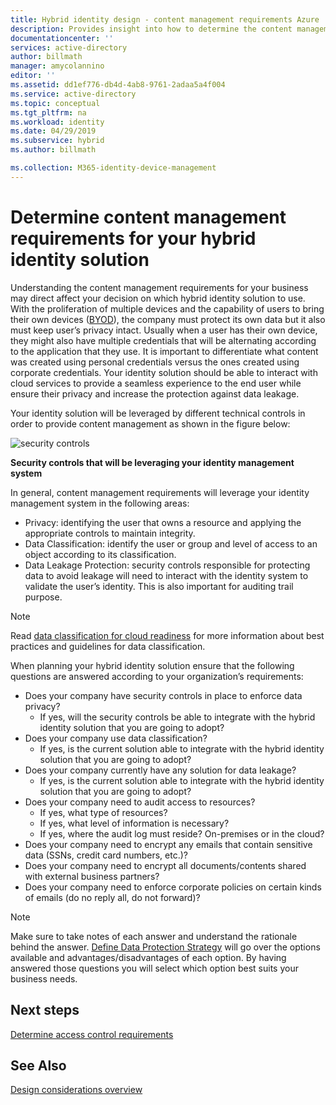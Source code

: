 ```yaml
---
title: Hybrid identity design - content management requirements Azure | Microsoft Docs
description: Provides insight into how to determine the content management requirements of your business. Usually when a user has their own device, they might also have multiple credentials that will be alternating according to the application that they use. It is important to differentiate what content was created using personal credentials versus the ones created using corporate credentials. Your identity solution should be able to interact with cloud services to provide a seamless experience to the end user while ensure their privacy and increase the protection against data leakage.
documentationcenter: ''
services: active-directory
author: billmath
manager: amycolannino
editor: ''
ms.assetid: dd1ef776-db4d-4ab8-9761-2adaa5a4f004
ms.service: active-directory
ms.topic: conceptual
ms.tgt_pltfrm: na
ms.workload: identity
ms.date: 04/29/2019
ms.subservice: hybrid
ms.author: billmath

ms.collection: M365-identity-device-management
---
```

# Determine content management requirements for your hybrid identity solution
Understanding the content management requirements for your business may direct affect your decision on which hybrid identity solution to use. With the proliferation of multiple devices and the capability of users to bring their own devices ([BYOD](/mem/intune/fundamentals/byod-technology-decisions)), the company must protect its own data but it also must keep user’s privacy intact. Usually when a user has their own device, they might also have multiple credentials that will be alternating according to the application that they use. It is important to differentiate what content was created using personal credentials versus the ones created using corporate credentials. Your identity solution should be able to interact with cloud services to provide a seamless experience to the end user while ensure their privacy and increase the protection against data leakage. 

Your identity solution will be leveraged by different technical controls in order to provide content management as shown in the figure below:

![security controls](./media/plan-hybrid-identity-design-considerations/securitycontrols.png)

**Security controls that will be leveraging your identity management system**

In general, content management requirements will leverage your identity management system in the following areas:

* Privacy: identifying the user that owns a resource and applying the appropriate controls to maintain integrity.
* Data Classification: identify the user or group and level of access to an object according to its classification. 
* Data Leakage Protection: security controls responsible for protecting data to avoid leakage will need to interact with the identity system to validate the user’s identity. This is also important for auditing trail purpose.

> [!NOTE]
> Read [data classification for cloud readiness](https://download.microsoft.com/download/0/A/3/0A3BE969-85C5-4DD2-83B6-366AA71D1FE3/Data-Classification-for-Cloud-Readiness.pdf) for more information about best practices and guidelines for data classification.
> 
> 

When planning your hybrid identity solution ensure that the following questions are answered according to your organization’s requirements:

* Does your company have security controls in place to enforce data privacy?
  * If yes, will the security controls be able to integrate with the hybrid identity solution that you are going to adopt?
* Does your company use data classification?
  * If yes, is the current solution able to integrate with the hybrid identity solution that you are going to adopt?
* Does your company currently have any solution for data leakage? 
  * If yes, is the current solution able to integrate with the hybrid identity solution that you are going to adopt?
* Does your company need to audit access to resources?
  * If yes, what type of resources?
  * If yes, what level of information is necessary?
  * If yes, where the audit log must reside? On-premises or in the cloud?
* Does your company need to encrypt any emails that contain sensitive data (SSNs, credit card numbers, etc.)?
* Does your company need to encrypt all documents/contents shared with external business partners?
* Does your company need to enforce corporate policies on certain kinds of emails (do no reply all, do not forward)?

> [!NOTE]
> Make sure to take notes of each answer and understand the rationale behind the answer. [Define Data Protection Strategy](plan-hybrid-identity-design-considerations-data-protection-strategy.md) will go over the options available and advantages/disadvantages of each option.  By having answered those questions you will select which option best suits your business needs.
> 
> 

## Next steps
[Determine access control requirements](plan-hybrid-identity-design-considerations-accesscontrol-requirements.md)

## See Also
[Design considerations overview](plan-hybrid-identity-design-considerations-overview.md)
